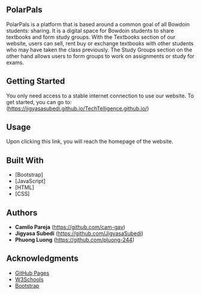 ## PolarPals

PolarPals is a platform that is based around a common goal of all Bowdoin students: sharing. It is a digital space for Bowdoin students to share textbooks and form study groups. With the Textbooks section of our website, users can sell, rent buy or exchange textbooks with other students who may have taken the class previously. The Study Groups section on the other hand allows users to form groups to work on assignments or study for exams.

## Getting Started

You only need access to a stable internet connection to use our website. To get started, you can go to: (https://jigyasasubedi.github.io/TechTelligence.github.io/)

## Usage

Upon clicking this link, you will reach the homepage of the website.

## Built With

* [Bootstrap]
* [JavaScript]
* [HTML]
* [CSS]


## Authors

* **Camilo Pareja** (https://github.com/cam-gav)
* **Jigyasa Subedi** (https://github.com/JigyasaSubedi)
* **Phuong Luong** (https://github.com/pluong-244)

## Acknowledgments

* [GitHub Pages](https://pages.github.com)
* [W3Schools](https://www.w3schools.com/bootstrap4/)
* [Bootstrap](https://getbootstrap.com)